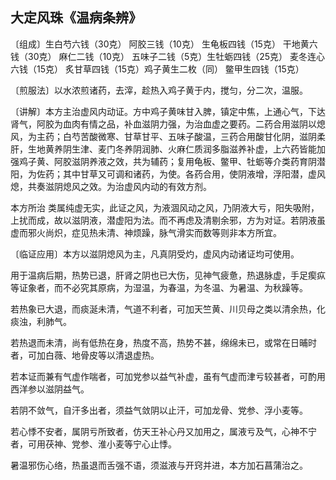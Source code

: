 ## 大定风珠《温病条辨》

〔组成〕生白芍六钱（30克） 阿胶三钱（10克） 生龟板四钱（15克） 干地黄六钱（30克） 麻仁二钱（10克） 五味子二钱（5克）生牡蛎四钱（25克） 麦冬连心六钱（15克） 炙甘草四钱（15克）鸡子黄生二枚（同） 鳖甲生四钱（15克）

〔煎服法〕以水浓煎诸药，去滓，趁热入鸡子黄于内，搅匀，分二次，温服。

〔讲解〕本方主治虚风内动证。方中鸡子黄味甘入脾，镇定中焦，上通心气，下达肾气，阿胶为血肉有情之品，补血滋阴力强，为治血虚之要药。二药合用滋阴以熄风，为主药；白芍苦酸微寒、甘草甘平、五味子酸温，三药合用酸甘化阴，滋阴柔肝，生地黄养阴生津、麦门冬养阴润肺、火麻仁质润多脂滋养补虚，上六药皆能加强鸡子黄、阿胶滋阴养液之效，共为辅药；复用龟板、鳖甲、牡蛎等介类药育阴潜阳，为佐药；其中甘草又可调和诸药，为使。各药合用，使阴液增，浮阳潜，虚风熄，共奏滋阴熄风之效。为治虚风内动的有效方剂。

本方所治 类属纯虚无实，此证之风，为液涸风动之风，乃阴液大亏，阳失吸附，上扰而成，故以滋阴液，潜虚阳为法。而不再虑及清剔余邪，方为对证。若阴液虽虚而邪火尚炽，症见热未清、神烦躁，脉气滑实而数等则非本方所宜。

〔临证应用〕本方以滋阴熄风为主，凡真阴受灼，虚风内动诸证均可使用。

用于温病后期，热势已退，肝肾之阴也已大伤，见神气疲惫，热退脉虚，手足瘈疭等证象者，而不必究其原病，为湿温，为春温，为冬温、为暑温、为秋躁等。

若热象已大退，而痰涎未清，气道不利者，可加天竺黄、川贝母之类以清余热，化痰浊，利肺气。

若热退而未清，尚有低热在身，热度不高，热势不甚，绵绵未已，或常在日晡时者，可加白薇、地骨皮等以清退虚热。

若本证而兼有气虚作喘者，可加党参以益气补虚，虽有气虚而津亏较甚者，可酌用西洋参以滋阴益气。

若阴不敛气，自汗多出者，须益气敛阴以止汗，可加龙骨、党参、浮小麦等。

若心悸不安者，属阴亏所致者，仿天王补心丹又加用之，属液亏及气，心神不宁者，可用茯神、党参、淮小麦等宁心止悸。

暑温邪伤心络，热虽退而舌强不语，须滋液与开窍并进，本方加石菖蒲治之。
